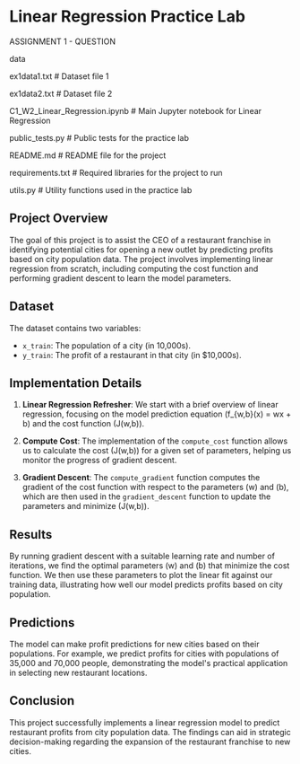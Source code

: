 # Linear Regression Practice Lab
ASSIGNMENT 1 - QUESTION

data

ex1data1.txt   # Dataset file 1

ex1data2.txt   # Dataset file 2

C1_W2_Linear_Regression.ipynb   # Main Jupyter notebook for Linear Regression

public_tests.py                 # Public tests for the practice lab

README.md                       # README file for the project

requirements.txt                # Required libraries for the project to run

utils.py                        # Utility functions used in the practice lab


## Project Overview

The goal of this project is to assist the CEO of a restaurant franchise in identifying potential cities for opening a new outlet by predicting profits based on city population data. The project involves implementing linear regression from scratch, including computing the cost function and performing gradient descent to learn the model parameters.

## Dataset

The dataset contains two variables:
- `x_train`: The population of a city (in 10,000s).
- `y_train`: The profit of a restaurant in that city (in $10,000s).

## Implementation Details

1. **Linear Regression Refresher**: We start with a brief overview of linear regression, focusing on the model prediction equation \(f_{w,b}(x) = wx + b\) and the cost function \(J(w,b)\).

2. **Compute Cost**: The implementation of the `compute_cost` function allows us to calculate the cost \(J(w,b)\) for a given set of parameters, helping us monitor the progress of gradient descent.

3. **Gradient Descent**: The `compute_gradient` function computes the gradient of the cost function with respect to the parameters \(w\) and \(b\), which are then used in the `gradient_descent` function to update the parameters and minimize \(J(w,b)\).

## Results

By running gradient descent with a suitable learning rate and number of iterations, we find the optimal parameters \(w\) and \(b\) that minimize the cost function. We then use these parameters to plot the linear fit against our training data, illustrating how well our model predicts profits based on city population.

## Predictions

The model can make profit predictions for new cities based on their populations. For example, we predict profits for cities with populations of 35,000 and 70,000 people, demonstrating the model's practical application in selecting new restaurant locations.

## Conclusion

This project successfully implements a linear regression model to predict restaurant profits from city population data. The findings can aid in strategic decision-making regarding the expansion of the restaurant franchise to new cities.
